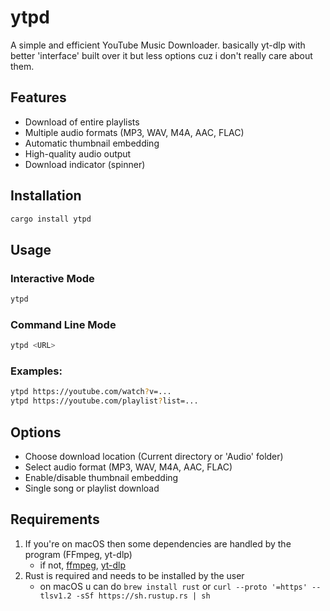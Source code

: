# ytpd

A simple and efficient YouTube Music Downloader.
basically yt-dlp with better 'interface' built over it but less options cuz i don't really care about them.

## Features

- Download of entire playlists
- Multiple audio formats (MP3, WAV, M4A, AAC, FLAC)
- Automatic thumbnail embedding
- High-quality audio output
- Download indicator (spinner)

## Installation

```bash
cargo install ytpd
```

## Usage

### Interactive Mode
```bash
ytpd
```

### Command Line Mode
```bash
ytpd <URL>
```

### Examples:
```bash
ytpd https://youtube.com/watch?v=...
ytpd https://youtube.com/playlist?list=...
```

## Options

- Choose download location (Current directory or 'Audio' folder)
- Select audio format (MP3, WAV, M4A, AAC, FLAC)
- Enable/disable thumbnail embedding
- Single song or playlist download

## Requirements

1. If you're on macOS then some dependencies are handled by the program (FFmpeg, yt-dlp)
   - if not, [ffmpeg](https://ffmpeg.org/), [yt-dlp](https://github.com/yt-dlp/yt-dlp?tab=readme-ov-file#installation)
2. Rust is required and needs to be installed by the user
   - on macOS u can do `brew install rust` or `curl --proto '=https' --tlsv1.2 -sSf https://sh.rustup.rs | sh`
